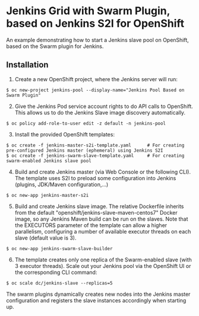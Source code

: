 # Jenkins Grid with Swarm Plugin, based on Jenkins S2I for OpenShift

An example demonstrating how to start a Jenkins slave pool on OpenShift, based on the Swarm plugin for Jenkins.

## Installation

1. Create a new OpenShift project, where the Jenkins server will run:

  ```
  $ oc new-project jenkins-pool --display-name="Jenkins Pool Based on Swarm Plugin"
  ```

2. Give the Jenkins Pod service account rights to do API calls to OpenShift. This allows us to do the Jenkins Slave image discovery automatically.

  ```
  $ oc policy add-role-to-user edit -z default -n jenkins-pool
  ```

3. Install the provided OpenShift templates:

  ```
  $ oc create -f jenkins-master-s2i-template.yaml      # For creating pre-configured Jenkins master (ephemeral) using Jenkins S2I
  $ oc create -f jenkins-swarm-slave-template.yaml     # For creating swarm-enabled Jenkins slave pool
  ```

4. Build and create Jenkins master (via Web Console or the following CLI). The template uses S2I to preload some configuration into Jenkins (plugins, JDK/Maven configuration,...)

  ```
  $ oc new-app jenkins-master-s2i
  ```
5. Build and create Jenkins slave image. The relative Dockerfile inherits from the default "openshift/jenkins-slave-maven-centos7" Docker image, so any Jenkins Maven build can be run on the slaves. Note that the EXECUTORS parameter of the template can allow a higher parallelism, configuring a number of available executor threads on each slave (default value is 3). 

  ```
  $ oc new-app jenkins-swarm-slave-builder
  ```
6. The template creates only one replica of the Swarm-enabled slave (with 3 executor threads). Scale out your Jenkins pool via the OpenShift UI or the corresponding CLI command:

  ```
  $ oc scale dc/jenkins-slave --replicas=5
  ```
The swarm plugins dynamically creates new nodes into the Jenkins master configuration and registers the slave instances accordingly when starting up.

